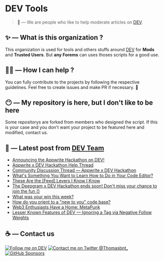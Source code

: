 # DEV Tools

> 🔧 — We are people who like to help moderate articles on [DEV](https://dev.to).

## ✨ — What is this organization ?

This organization is used for tools and others stuffs around [DEV](https://dev.to) for **Mods** and **Trusted Users**. But __any Forems__ can uses thoses scripts for a good use.


## 💪🏼 — How I can help ?

You can fully contribute to the projects by following the respective guidelines. Feel free to create issues and make PR if necessary. 🎉

## 😶 — My repository is here, but I don't like to be here

Some repositorys are forked from members who designed the script. If this is your case and you don't want your project to be featured here and modified, contact us.

## 📝 — Latest post from [DEV Team](https://dev.to/devteam)

<!-- BLOG-POST-LIST:START -->
- [Announcing the Appwrite Hackathon on DEV!](https://dev.to/devteam/announcing-the-appwrite-hackathon-on-dev-1oc0)
- [Appwrite x DEV Hackathon Help Thread](https://dev.to/devteam/appwrite-x-dev-hackathon-help-thread-4jfj)
- [Community Discussion Thread — Appwrite x DEV Hackathon](https://dev.to/devteam/community-discussion-thread-appwrite-x-dev-hackathon-13aj)
- [What&#39;s Something You Want to Learn How to Do in Your Code Editor?](https://dev.to/devteam/whats-something-you-want-to-learn-how-to-do-in-your-code-editor-1egl)
- [These Are the [Feed] Levers I Know I Know](https://dev.to/devteam/these-are-the-feed-levers-i-know-i-know-3jj7)
- [The Deepgram x DEV Hackathon ends soon! Don&#39;t miss your chance to join the fun ⏰](https://dev.to/devteam/the-deepgram-x-dev-hackathon-ends-soon-dont-miss-your-chance-to-join-the-fun-228n)
- [What was your win this week?](https://dev.to/devteam/what-was-your-win-this-week-59da)
- [How do you orient to a &quot;new to you&quot; code base?](https://dev.to/devteam/how-do-you-orient-to-a-new-to-you-code-base-178k)
- [Web3 Enthusiasts Have a Home: MetaPunk](https://dev.to/devteam/web3-enthusiasts-have-a-home-metapunk-3d60)
- [Lesser Known Features of DEV — Ignoring a Tag via Negative Follow Weights](https://dev.to/devteam/lesser-known-features-of-dev-ignoring-a-tag-via-negative-follow-weights-6cd)
<!-- BLOG-POST-LIST:END -->


## ☕ — Contact us

[![Follow me on DEV](https://img.shields.io/badge/dev.to-%2308090A.svg?&style=for-the-badge&logo=dev.to&logoColor=white&alt=devto)](https://dev.to/thomasbnt)
[![Contact me on Twitter @Thomasbnt_](https://img.shields.io/badge/Contact%20me%20on%20Twitter-%231DA1F2.svg?&style=for-the-badge&logo=twitter&logoColor=white&alt=twitter)](https://twitter.com/messages/1142357270-1142357270?text=Hello,%20I%20contact%20you%20from%20devtotools%20&recipient_id=1142357270) [![GitHub Sponsors](https://img.shields.io/badge/Sponsor%20me-%23EA54AE.svg?&style=for-the-badge&logo=github-sponsors&logoColor=white)](https://github.com/sponsors/thomasbnt)


